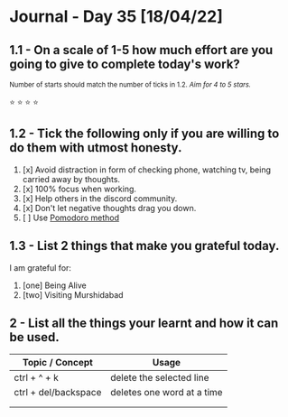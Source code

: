 # Journal - Day 35 [18/04/22]

<!-- ctrl + k v - to preview the .md file  -->

## 1.1 - On a scale of 1-5 how much effort are you going to give to complete today's work?

<small>Number of starts should match the number of ticks in <a>1.2.</a> _Aim for 4 to 5 stars._</small>

<!-- if the :star: emoji doesn't appear in the preview then add the extension Markdown Emoji by Matt Bierner -->

:star: :star: :star: :star:

## 1.2 - Tick the following only if you are willing to do them with utmost honesty.

<!-- [x] to tick -->

1. [x] Avoid distraction in form of checking phone, watching tv, being carried away by thoughts.
2. [x] 100% focus when working.
3. [x] Help others in the discord community.
4. [x] Don't let negative thoughts drag you down.
5. [ ] Use [Pomodoro method](https://pomodoro-tracker.com/)

## 1.3 - List 2 things that make you grateful today.

I am grateful for:

1. [one] Being Alive
2. [two] Visiting Murshidabad

## 2 - List all the things your learnt and how it can be used.

<!-- [Example]: git add - can be used to add affected files in the staging area before commit. -->

| Topic / Concept      | Usage                      |
| -------------------- | -------------------------- |
| ctrl + ^ + k         | delete the selected line   |
| ctrl + del/backspace | deletes one word at a time |
|                      |                            |
|                      |                            |
